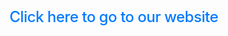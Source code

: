 <!DOCTYPE html>
<html lang="en">
<head>
    <meta charset="UTF-8">
    <meta name="viewport" content="width=device-width, initial-scale=1.0">
    <title>RIC Gaming</title>
    <link rel="preconnect" href="https://fonts.googleapis.com">
    <link rel="preconnect" href="https://fonts.gstatic.com" crossorigin>
    <link href="https://fonts.googleapis.com/css2?family=Inter:ital,opsz,wght@0,14..32,100..900;1,14..32,100..900&display=swap" rel="stylesheet">
    <style>
        body {
            font-family: 'Inter', -apple-system, BlinkMacSystemFont, 'Segoe UI', Roboto, sans-serif;
            font-weight: 400;
            margin: 0;
            padding: 20px;
        }
        h1 {
            font-size: 24px;
            font-weight: 600;
            letter-spacing: -0.02em;
        }
        a {
            color: #007AFF;
            text-decoration: none;
            font-weight: 500;
        }
        a:hover {
            text-decoration: underline;
        }
    </style>
</head>
<body>
    <h1> <a href="Project/Home/home.html"> Click here to go to our website</a> </h1>
    
</body>
</html>
